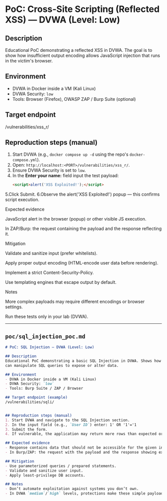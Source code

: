 # PoC: Cross-Site Scripting (Reflected XSS) — DVWA (Level: Low)

## Description
Educational PoC demonstrating a reflected XSS in DVWA. The goal is to show
how insufficient output encoding allows JavaScript injection that runs in the victim's browser.

## Environment
- DVWA in Docker inside a VM (Kali Linux)  
- DVWA Security: `low`  
- Tools: Browser (Firefox), OWASP ZAP / Burp Suite (optional)

## Target endpoint
/vulnerabilities/xss_r/


## Reproduction steps (manual)
1. Start DVWA (e.g., `docker compose up -d` using the repo's `docker-compose.yml`).  
2. Open: `http://localhost:<PORT>/vulnerabilities/xss_r/`.  
3. Ensure DVWA Security is set to `low`.  
4. In the **Enter your name:** field input the test payload:
   ```html
   <script>alert('XSS Exploited!');</script>
5.Click Submit.
6.Observe the alert('XSS Exploited!') popup — this confirms script execution.

Expected evidence

JavaScript alert in the browser (popup) or other visible JS execution.

In ZAP/Burp: the request containing the payload and the response reflecting it.

Mitigation

Validate and sanitize input (prefer whitelists).

Apply proper output encoding (HTML-encode user data before rendering).

Implement a strict Content-Security-Policy.

Use templating engines that escape output by default.

Notes

More complex payloads may require different encodings or browser settings.

Run these tests only in your lab (DVWA).


---

## `poc/sql_injection_poc.md`
```md
# PoC: SQL Injection — DVWA (Level: Low)

## Description
Educational PoC demonstrating a basic SQL Injection in DVWA. Shows how untrusted input
can manipulate SQL queries to expose or alter data.

## Environment
- DVWA in Docker inside a VM (Kali Linux)  
- DVWA Security: `low`  
- Tools: Burp Suite / ZAP / Browser

## Target endpoint (example)
/vulnerabilities/sqli/


## Reproduction steps (manual)
1. Start DVWA and navigate to the SQL Injection section.  
2. In the input field (e.g., `User ID`) enter: 1' OR '1'='1
3. Submit the form.  
4. If vulnerable, the application may return more rows than expected or behave incorrectly depending on the original query.

## Expected evidence
- Response contains data that should not be accessible for the given input.  
- In Burp/ZAP: the request with the payload and the response showing extra results.

## Mitigation
- Use parameterized queries / prepared statements.  
- Validate and sanitize user input.  
- Apply least-privilege DB accounts.

## Notes
- Don’t automate exploitation against systems you don’t own.  
- In DVWA `medium`/`high` levels, protections make these simple payloads ineffective.

